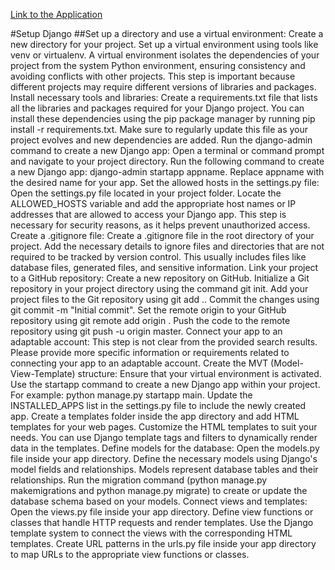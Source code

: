 [Link to the Application](https://hilmy-shoppping-list.adaptable.app)

#Setup Django
##Set up a directory and use a virtual environment:
Create a new directory for your project.
Set up a virtual environment using tools like venv or virtualenv. A virtual environment isolates the dependencies of your project from the system Python environment, ensuring consistency and avoiding conflicts with other projects. This step is important because different projects may require different versions of libraries and packages.
Install necessary tools and libraries:
Create a requirements.txt file that lists all the libraries and packages required for your Django project. You can install these dependencies using the pip package manager by running pip install -r requirements.txt. Make sure to regularly update this file as your project evolves and new dependencies are added.
Run the django-admin command to create a new Django app:
Open a terminal or command prompt and navigate to your project directory.
Run the following command to create a new Django app: django-admin startapp appname. Replace appname with the desired name for your app.
Set the allowed hosts in the settings.py file:
Open the settings.py file located in your project folder.
Locate the ALLOWED_HOSTS variable and add the appropriate host names or IP addresses that are allowed to access your Django app. This step is necessary for security reasons, as it helps prevent unauthorized access.
Create a .gitignore file:
Create a .gitignore file in the root directory of your project.
Add the necessary details to ignore files and directories that are not required to be tracked by version control. This usually includes files like database files, generated files, and sensitive information.
Link your project to a GitHub repository:
Create a new repository on GitHub.
Initialize a Git repository in your project directory using the command git init.
Add your project files to the Git repository using git add ..
Commit the changes using git commit -m "Initial commit".
Set the remote origin to your GitHub repository using git remote add origin <repository-url>.
Push the code to the remote repository using git push -u origin master.
Connect your app to an adaptable account:
This step is not clear from the provided search results. Please provide more specific information or requirements related to connecting your app to an adaptable account.
Create the MVT (Model-View-Template) structure:
Ensure that your virtual environment is activated.
Use the startapp command to create a new Django app within your project. For example: python manage.py startapp main.
Update the INSTALLED_APPS list in the settings.py file to include the newly created app.
Create a templates folder inside the app directory and add HTML templates for your web pages.
Customize the HTML templates to suit your needs. You can use Django template tags and filters to dynamically render data in the templates.
Define models for the database:
Open the models.py file inside your app directory.
Define the necessary models using Django's model fields and relationships. Models represent database tables and their relationships.
Run the migration command (python manage.py makemigrations and python manage.py migrate) to create or update the database schema based on your models.
Connect views and templates:
Open the views.py file inside your app directory.
Define view functions or classes that handle HTTP requests and render templates.
Use the Django template system to connect the views with the corresponding HTML templates.
Create URL patterns in the urls.py file inside your app directory to map URLs to the appropriate view functions or classes.
